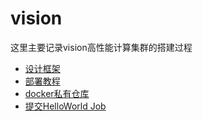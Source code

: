 # vision

这里主要记录vision高性能计算集群的搭建过程
- [设计框架](设计框架.md)
- [部署教程](部署教程.md)
- [docker私有仓库](docker-registry.md)
- [提交HelloWorld Job](Training.md)

